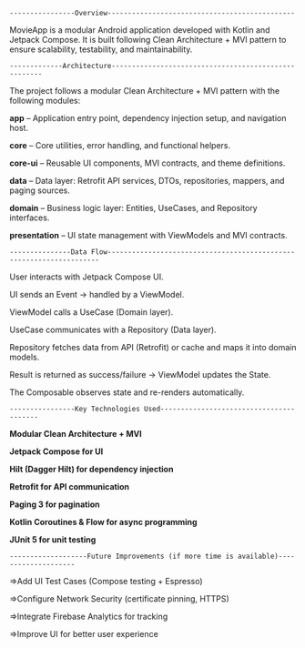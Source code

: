 `----------------Overview----------------------------------------------`

MovieApp is a modular Android application developed with Kotlin and Jetpack Compose.
It is built following Clean Architecture + MVI pattern to ensure scalability, testability, and maintainability.

`-------------Architecture-----------------------------------------------------`

The project follows a modular Clean Architecture + MVI pattern with the following modules:

**app** – Application entry point, dependency injection setup, and navigation host.

**core** – Core utilities, error handling, and functional helpers.

**core-ui** – Reusable UI components, MVI contracts, and theme definitions.

**data** – Data layer: Retrofit API services, DTOs, repositories, mappers, and paging sources.

**domain** – Business logic layer: Entities, UseCases, and Repository interfaces.

**presentation** – UI state management with ViewModels and MVI contracts.

`---------------Data Flow--------------------------------------------------------------------`

User interacts with Jetpack Compose UI.

UI sends an Event → handled by a ViewModel.

ViewModel calls a UseCase (Domain layer).

UseCase communicates with a Repository (Data layer).

Repository fetches data from API (Retrofit) or cache and maps it into domain models.

Result is returned as success/failure → ViewModel updates the State.

The Composable observes state and re-renders automatically.

`----------------Key Technologies Used----------------------------------------`

**Modular Clean Architecture + MVI**

**Jetpack Compose for UI**

**Hilt (Dagger Hilt) for dependency injection**

**Retrofit for API communication**

**Paging 3 for pagination**

**Kotlin Coroutines & Flow for async programming**

**JUnit 5 for unit testing**

`-------------------Future Improvements (if more time is available)--------------------`

=>Add UI Test Cases (Compose testing + Espresso)

=>Configure Network Security (certificate pinning, HTTPS)

=>Integrate Firebase Analytics for tracking

=>Improve UI for better user experience